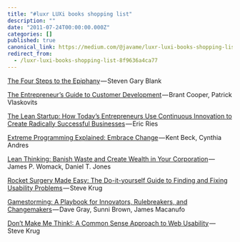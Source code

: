 ```yaml
---
title: "#luxr LUXi books shopping list"
description: ""
date: "2011-07-24T00:00:00.000Z"
categories: []
published: true
canonical_link: https://medium.com/@javame/luxr-luxi-books-shopping-list-8f9636a4ca77
redirect_from:
  - /luxr-luxi-books-shopping-list-8f9636a4ca77
---
```


[The Four Steps to the Epiphany](http://amzn.to/pfsiIB) — Steven Gary Blank

[The Entrepreneur’s Guide to Customer Development](http://amzn.to/nncRZP) — Brant Cooper, Patrick Vlaskovits

[The Lean Startup: How Today’s Entrepreneurs Use Continuous Innovation to Create Radically Successful Businesses](http://amzn.to/nCjqQX) — Eric Ries

[Extreme Programming Explained: Embrace Change](http://amzn.to/ogKs8R) — Kent Beck, Cynthia Andres

[Lean Thinking: Banish Waste and Create Wealth in Your Corporation](http://amzn.to/pzYzTg) — James P. Womack, Daniel T. Jones

[Rocket Surgery Made Easy: The Do-it-yourself Guide to Finding and Fixing Usability Problems](http://amzn.to/nAPtxb) — Steve Krug

[Gamestorming: A Playbook for Innovators, Rulebreakers, and Changemakers](http://amzn.to/n27OHq) — Dave Gray, Sunni Brown, James Macanufo

[Don’t Make Me Think!: A Common Sense Approach to Web Usability](http://amzn.to/pUfdLs) — Steve Krug
